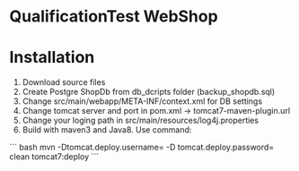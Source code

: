 # QualificationTest WebShop

<h1> Installation </h1>

<ol>
  <li> Download source files</li>
  <li>Create Postgre ShopDb from db_dcripts folder (backup_shopdb.sql) </li>
  <li> Change src/main/webapp/META-INF/context.xml for DB settings</li> 
  <li> Change tomcat server and port in pom.xml -> tomcat7-maven-plugin.url</li>
  <li> Change your loging path in src/main/resources/log4j.properties</li>
  <li>Build with maven3 and Java8. Use command:</li> 
</ol>
  ``` bash
  mvn -Dtomcat.deploy.username=<your tomcat user> -D tomcat.deploy.password=<your tomcat password> clean tomcat7:deploy 
  ```
